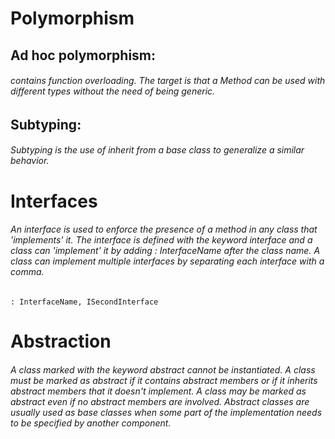 # Polymorphism
## Ad hoc polymorphism:
###### contains function overloading. The target is that a Method can be used with different types without the need of being generic.
## Subtyping:
###### Subtyping is the use of inherit from a base class to generalize a similar behavior.

# Interfaces
###### An interface is used to enforce the presence of a method in any class that 'implements' it. The interface is defined with the keyword interface and a class can 'implement' it by adding : InterfaceName after the class name. A class can implement multiple interfaces by separating each interface with a comma.
```: InterfaceName, ISecondInterface```
# Abstraction
###### A class marked with the keyword abstract cannot be instantiated. A class must be marked as abstract if it contains abstract members or if it inherits abstract members that it doesn't implement. A class may be marked as abstract even if no abstract members are involved. Abstract classes are usually used as base classes when some part of the implementation needs to be specified by another component. 
